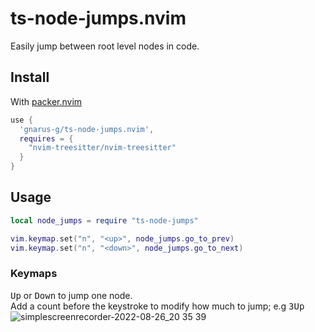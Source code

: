 # ts-node-jumps.nvim
Easily jump between root level nodes in code.
## Install
With [packer.nvim](https://github.com/wbthomason/packer.nvim)

```lua
use {
  'gnarus-g/ts-node-jumps.nvim',
  requires = {
    "nvim-treesitter/nvim-treesitter"
  }
}
```

## Usage
```lua
local node_jumps = require "ts-node-jumps"

vim.keymap.set("n", "<up>", node_jumps.go_to_prev)
vim.keymap.set("n", "<down>", node_jumps.go_to_next)
```
### Keymaps
<kbd>Up</kbd> or <kbd>Down</kbd> to jump one node.  
Add a count before the keystroke to modify how much to jump; e.g <kbd>3</kbd><kbd>Up</kbd>  
![simplescreenrecorder-2022-08-26_20 35 39](https://user-images.githubusercontent.com/37311893/187007961-d1118b9b-fd52-4df2-acd9-3b676a02491c.gif)
